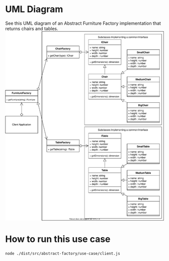 # UML Diagram
See this UML diagram of an Abstract Furniture Factory implementation that returns chairs and tables.
![The UML diagram for abstract factory](./abstract_furniture_factory.svg)

# How to run this use case
`node ./dist/src/abstract-factory/use-case/client.js`
